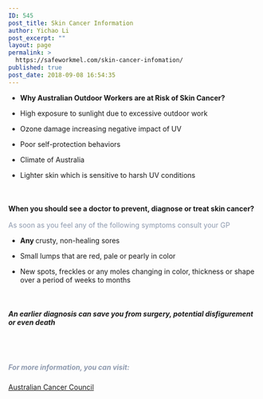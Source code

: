 ```yaml
---
ID: 545
post_title: Skin Cancer Information
author: Yichao Li
post_excerpt: ""
layout: page
permalink: >
  https://safeworkmel.com/skin-cancer-infomation/
published: true
post_date: 2018-09-08 16:54:35
---
```

<ul><li><strong>Why Australian Outdoor Workers are at Risk of Skin Cancer?</strong></li></ul><ul><li>High exposure to sunlight due to excessive outdoor work</li></ul><ul><li>Ozone damage increasing negative impact of UV</li></ul><ul><li>Poor self-protection behaviors</li></ul><ul><li>Climate of Australia</li></ul><ul><li>Lighter skin which is sensitive to harsh UV conditions</li></ul><p> </p><h4 style="margin-bottom: 16px;"><strong>When you should see a doctor to prevent, diagnose or treat skin cancer?</strong></h4><p style="color: #8d99ae;">As soon as you feel any of the following symptoms consult your GP</p><ul><li><b>Any </b>crusty, non-healing sores</li></ul><ul><li>Small lumps that are red, pale or pearly in color</li></ul><ul><li>New spots, freckles or any moles changing in color, thickness or shape over a period of weeks to months</li></ul>  <h6><b>An earlier diagnosis can save you from surgery, potential disfigurement or even death</b></h6>		
		<h5 style="color: #8d99ae;"> </h5><h5 style="color: #8d99ae;">For more information, you can visit:</h5><p style="color: #8d99ae;"><a href="https://www.cancer.org.au/about-cancer/types-of-cancer/skin-cancer.html" target="_blank" rel="noopener">Australian Cancer Council</a></p>